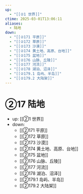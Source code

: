 ```yaml
---
up:
  - "[[②1 世界]]"
ctime: 2025-03-01T13:06:11
aliases:
  - 陆地
down:
  - "[[②171 平原]]"
  - "[[②172 草原]]"
  - "[[②173 沙漠]]"
  - "[[②174 黄土地、高原、台地]]"
  - "[[②175 盆地]]"
  - "[[②176 山脉、丘陵]]"
  - "[[②177 河流]]"
  - "[[②178 湖泊、沼泽]]"
  - "[[②179.1 岛屿、半岛]]"
  - "[[②179.2 大陆架]]"
---
```


# ②17 陆地

- up: [[②1 世界]]
- down:	
	- [[②171 平原]]
	- [[②172 草原]]
	- [[②173 沙漠]]
	- [[②174 黄土地、高原、台地]]
	- [[②175 盆地]]
	- [[②176 山脉、丘陵]]
	- [[②177 河流]]
	- [[②178 湖泊、沼泽]]
	- [[②179.1 岛屿、半岛]]
	- [[②179.2 大陆架]]
	
